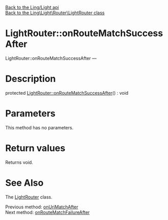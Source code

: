 [Back to the Ling/Light api](https://github.com/lingtalfi/Light/blob/master/doc/api/Ling/Light.md)<br>
[Back to the Ling\Light\Router\LightRouter class](https://github.com/lingtalfi/Light/blob/master/doc/api/Ling/Light/Router/LightRouter.md)


LightRouter::onRouteMatchSuccessAfter
================



LightRouter::onRouteMatchSuccessAfter — 




Description
================


protected [LightRouter::onRouteMatchSuccessAfter](https://github.com/lingtalfi/Light/blob/master/doc/api/Ling/Light/Router/LightRouter/onRouteMatchSuccessAfter.md)() : void









Parameters
================

This method has no parameters.


Return values
================

Returns void.








See Also
================

The [LightRouter](https://github.com/lingtalfi/Light/blob/master/doc/api/Ling/Light/Router/LightRouter.md) class.

Previous method: [onUriMatchAfter](https://github.com/lingtalfi/Light/blob/master/doc/api/Ling/Light/Router/LightRouter/onUriMatchAfter.md)<br>Next method: [onRouteMatchFailureAfter](https://github.com/lingtalfi/Light/blob/master/doc/api/Ling/Light/Router/LightRouter/onRouteMatchFailureAfter.md)<br>

